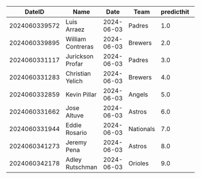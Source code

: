 DateID         |  Name               |  Date        |  Team       |  predicthit  |  predicthitproba     |  hitbool  |  Last7DaysAVG  |  Last15DaysAVG  |  Last30DaysAVG
---------------|---------------------|--------------|-------------|--------------|----------------------|-----------|----------------|-----------------|---------------
2024060339572  |  Luis Arraez        |  2024-06-03  |  Padres     |  1.0         |  0.6331331860423841  |  False    |  0.391         |  0.438          |  0.391
2024060339895  |  William Contreras  |  2024-06-03  |  Brewers    |  2.0         |  0.6203473557439093  |  False    |  0.207         |  0.217          |  0.289
2024060331117  |  Jurickson Profar   |  2024-06-03  |  Padres     |  3.0         |  0.6108206728814116  |  False    |  0.381         |  0.327          |  0.316
2024060331283  |  Christian Yelich   |  2024-06-03  |  Brewers    |  4.0         |  0.606545005676847   |  False    |  0.333         |  0.321          |  0.318
2024060332859  |  Kevin Pillar       |  2024-06-03  |  Angels     |  5.0         |  0.6051014327711334  |  False    |  0.333         |  0.343          |  0.397
2024060331662  |  Jose Altuve        |  2024-06-03  |  Astros     |  6.0         |  0.6049716876291796  |  False    |  0.24          |  0.228          |  0.22
2024060331944  |  Eddie Rosario      |  2024-06-03  |  Nationals  |  7.0         |  0.6015137390130046  |  False    |  0.2           |  0.173          |  0.247
2024060341273  |  Jeremy Pena        |  2024-06-03  |  Astros     |  8.0         |  0.6013907491637727  |  False    |  0.083         |  0.204          |  0.262
2024060342178  |  Adley Rutschman    |  2024-06-03  |  Orioles    |  9.0         |  0.6007446668344203  |  False    |  0.333         |  0.283          |  0.298
